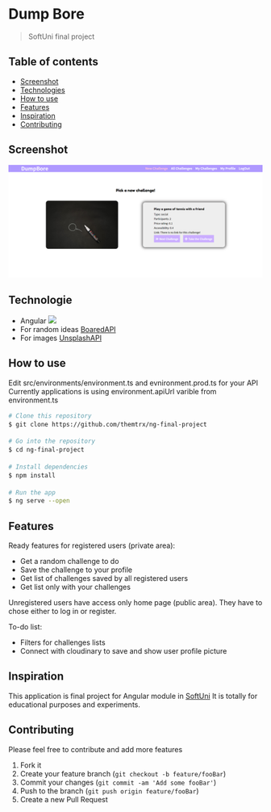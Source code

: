# Dump Bore
> SoftUni final project

## Table of contents
* [Screenshot](#screenshot)
* [Technologies](#technologies)
* [How to use](#how-to-use)
* [Features](#features)
* [Inspiration](#inspiration)
* [Contributing](#contributing)

## Screenshot
![Example screensho](./src/assets/img/screenshot.png)

## Technologie
* Angular <img src="https://img.icons8.com/color/48/000000/angularjs.png"/>
* For random ideas [BoaredAPI](https://www.boredapi.com/)
* For images [UnsplashAPI](https://unsplash.com/developers)

## How to use

Edit src/environments/environment.ts and evnironment.prod.ts for your API
Currently applications is using environment.apiUrl varible from environment.ts

```bash
# Clone this repository
$ git clone https://github.com/themtrx/ng-final-project

# Go into the repository
$ cd ng-final-project

# Install dependencies
$ npm install

# Run the app
$ ng serve --open
```


## Features
Ready features for registered users (private area):
* Get a random challenge to do
* Save the challenge to your profile
* Get list of challenges saved by all registered users
* Get list only with your challenges

Unregistered users have access only home page (public area).
They have to chose either to log in or register.

To-do list:
* Filters for challenges lists
* Connect with cloudinary to save and show user profile picture

## Inspiration
This application is final project for Angular module in [SoftUni](https://softuni.bg/)
It is totally for educational purposes and experiments.

## Contributing
Please feel free to contribute and add more features
1. Fork it
2. Create your feature branch (`git checkout -b feature/fooBar`)
3. Commit your changes (`git commit -am 'Add some fooBar'`)
4. Push to the branch (`git push origin feature/fooBar`)
5. Create a new Pull Request
